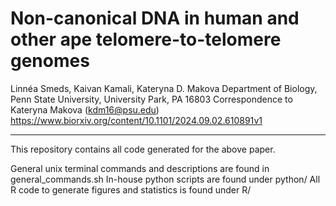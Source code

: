 # Non-canonical DNA in human and other ape telomere-to-telomere genomes
Linnéa Smeds, Kaivan Kamali, Kateryna D. Makova
Department of Biology, Penn State University, University Park, PA 16803 
Correspondence to Kateryna Makova (kdm16@psu.edu)
<https://www.biorxiv.org/content/10.1101/2024.09.02.610891v1>
***

This repository contains all code generated for the above paper.

General unix terminal commands and descriptions are found in general_commands.sh
In-house python scripts are found under python/
All R code to generate figures and statistics is found under R/
